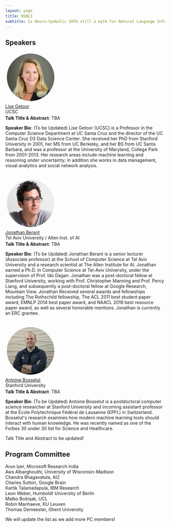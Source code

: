 ```yaml
---
layout: page
title: NSNLI
subtitle: Is Neuro-Symbolic SOTA still a myth for Natural Language Inference?
---
```


<h2>Speakers</h2>
<div class="row">
    <div class="col-sm-3 text-center" id="lgetoor" style="height: 200px">
        <img src="/assets/img/liseg.jpg" alt="Lise Getoor" class="img-circle" style="height:150px;width:150px;margin:5px;border-radius: 50%"/>
        <br/>
        <a href="https://getoor.soe.ucsc.edu/home">Lise Getoor</a>
        <br/>
        UCSC
    </div>
    <div class="col">
        <div class="col-md-12" id="lgetoor">
        <b> Talk Title & Abstract</b>: TBA
        <p><b> Speaker Bio</b>: (To be Updated) Lise Getoor (UCSC) is a Professor in the Computer Science Department at UC Santa Cruz and the director of the UC Santa Cruz D3 Data Science Center.  She received her PhD from Stanford University in 2001, her MS from UC Berkeley, and her BS from UC Santa Barbara, and was a professor at the University of Maryland, College Park from 2001-2013. Her research areas include machine learning and reasoning under uncertainty; in addition she works in data management, visual analytics and social network analysis. </p>
        </div>
    </div>
</div>
<div class="row">
<br/>
    <div class="col-sm-3 text-center" id="jberant" style="height: 200px">
        <img src="/assets/img/jberant.png" alt="Jonathan Berant" class="img-circle" style="height:150px;width:150px;margin:5px;border-radius: 50%"/>
        <br/>
        <a href="http://www.cs.tau.ac.il/~joberant/">Jonathan Berant</a>
        <br/>
        Tel Aviv University / Allen Inst. of AI
    </div>
    <div class="col">
        <div class="col-md-12" id="jberant">
        <b> Talk Title & Abstract</b>: TBA
        <p><b> Speaker Bio</b>: (To be Updated) Jonathan Berant is a senior lecturer (Associate professor) at the School of Computer Science at Tel Aviv University and a research scientist at The Allen Institute for AI. Jonathan earned a Ph.D. in Computer Science at Tel-Aviv University, under the supervision of Prof. Ido Dagan. Jonathan was a post-doctoral fellow at Stanford University, working with Prof. Christopher Manning and Prof. Percy Liang, and subsequently a post-doctoral fellow at Google Research, Mountain View. Jonathan Received several awards and fellowships including The Rothschild fellowship, The ACL 2011 best student paper award, EMNLP 2014 best paper award, and NAACL 2019 best resource paper award, as well as several honorable mentions. Jonathan is currently an ERC grantee.</p>
        </div>
    </div>
</div>
<div class="row">
<br/>
    <div class="col-sm-3 text-center" id="abosselut" style="height: 200px">
        <img src="/assets/img/abosselut.jpg" alt="Antoine Bosselut" class="img-circle" style="height:150px;width:150px;margin:5px;border-radius: 50%"/>
        <br/>
        <a href="https://atcbosselut.github.io/">Antoine Bosselut</a>
        <br/>
        Stanford University
    </div>
    <div class="col">
        <div class="col-md-12" id="abosselut">
        <b> Talk Title & Abstract</b>: TBA
        <p><b> Speaker Bio</b>: (To be Updated) Antoine Bosselut is a postdoctoral computer science researcher at Stanford University and incoming assistant professor at the École Polytechnique Fédéral de Lausanne (EPFL) in Switzerland. Bosselut's research examines how modern machine learning tools should interact with human knowledge. He was recently named as one of the Forbes 30 under 30 list for Science and Healthcare.</p>
        </div>
    </div>
</div>

Talk Title and Abstract to be updated!

<h2>Program Committee</h2>

Arun Iyer, Microsoft Research India <br>
Aws Albarghouthi, University of Wisconsin-Madison <br>
Chandra Bhagavatula, AI2 <br>
Charles Sutton, Google Brain <br>
Kartik Talamadapula, IBM Research <br>
Leon Weber, Humboldt University of Berlin <br>
Matko Bošnjak, UCL <br>
Robin Manhaeve, KU Leuven <br>
Thomas Demeester, Ghent University <br>

We will update the list as we add more PC members! <br>

<!-- 
Luc de Raedt, KU Leuven <br>
Vivek Srikumar, University of Utah <br>
Kuldeep Meel, National University of Singapore <br>
Mausam, IIT Delhi <br>
Forough Arabshahi, Facebook <br>
Chitta Baral, Arizona State University <br>
Giuseppe Marra, KU Leuven <br>
Thomas Winters, KU Leuven <br>
Kevin Ellis, Cornell University <br>
Rishabh Singh, Google <br>
Aws Albarghouthi, Wisconsin  -->